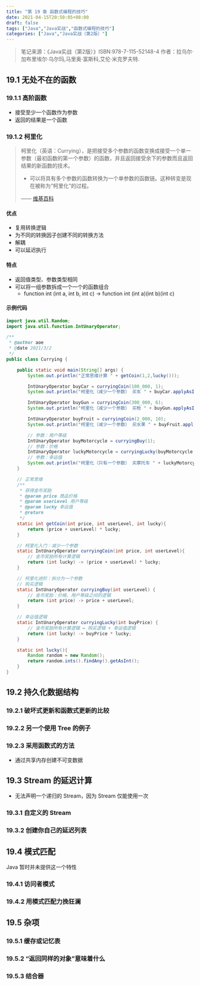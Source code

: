 ```yaml
---
title: "第 19 章 函数式编程的技巧"
date: 2021-04-15T20:50:05+08:00
draft: false
tags: ["Java","Java实战","函数式编程的技巧"]
categories: ["Java","Java实战（第2版）"]
---
```


> 笔记来源：《Java实战（第2版）》ISBN:978-7-115-52148-4 作者：拉乌尔·加布里埃尔·乌尔玛,马里奥·富斯科,艾伦·米克罗夫特. 

## 19.1 无处不在的函数

### 19.1.1 高阶函数

- 接受至少一个函数作为参数
- 返回的结果是一个函数

### 19.1.2 柯里化

> 柯里化（英语：Currying），是把接受多个参数的函数变换成接受一个单一参数（最初函数的第一个参数）的函数，并且返回接受余下的参数而且返回结果的新函数的技术。
> 
> - 可以将具有多个参数的函数转换为一个单参数的函数链。这种转变是现在被称为“柯里化”的过程。
> 
> —— [维基百科](https://zh.wikipedia.org/wiki/%E6%9F%AF%E9%87%8C%E5%8C%96)

#### 优点

- 复用转换逻辑
- 为不同的转换因子创建不同的转换方法
- 解耦
- 可以延迟执行

#### 特点

- 返回值类型、参数类型相同
- 可以将一组参数拆成一个一个的函数组合
  - function int (int a, int b, int c) -> function int (int a)(int b)(int c)

#### 示例代码

```java
import java.util.Random;
import java.util.function.IntUnaryOperator;

/**
 * @author aoe
 * @date 2021/3/2
 */
public class Currying {

    public static void main(String[] args) {
        System.out.println("正常思维计算 " + getCoin(1,2,lucky()));

        IntUnaryOperator buyCar = curryingCoin(100_000, 1);
        System.out.println("柯里化（减少一个参数） 买车 " + buyCar.applyAsInt(lucky()));

        IntUnaryOperator buyGun = curryingCoin(300_000, 6);
        System.out.println("柯里化（减少一个参数） 买枪 " + buyGun.applyAsInt(lucky()));

        IntUnaryOperator buyFruit = curryingCoin(2_000, 10);
        System.out.println("柯里化（减少一个参数） 买水果 " + buyFruit.applyAsInt(lucky()));

        // 参数：用户等级
        IntUnaryOperator buyMotorcycle = curryingBuy(1);
        // 参数：价格
        IntUnaryOperator luckyMotorcycle = curryingLucky(buyMotorcycle.applyAsInt(555_000));
        // 参数：幸运值
        System.out.println("柯里化（只有一个参数） 买摩托车 " + luckyMotorcycle.applyAsInt(lucky()));
    }

    // 正常思维
    /**
     * 获得金币奖励
     * @param price 商品价格
     * @param userLevel 用户等级
     * @param lucky 幸运值
     * @return
     */
    static int getCoin(int price, int userLevel, int lucky){
        return (price + userLevel) * lucky;
    }

    // 柯里化入门：减少一个参数
    static IntUnaryOperator curryingCoin(int price, int userLevel){
        // 金币奖励所有计算逻辑
        return (int lucky) -> (price + userLevel) * lucky;
    }

    // 柯里化进阶：拆分为一个参数
    // 购买逻辑
    static IntUnaryOperator curryingBuy(int userLevel) {
        // 金币奖励：价格、用户等级之间的逻辑
        return (int price) -> price + userLevel;
    }

    // 幸运值逻辑
    static IntUnaryOperator curryingLucky(int buyPrice) {
        // 金币奖励所有计算逻辑 = 购买逻辑 + 幸运值逻辑
        return (int lucky) -> buyPrice * lucky;
    }

    static int lucky(){
        Random random = new Random();
        return random.ints().findAny().getAsInt();
    }
}
```

 ## 19.2 持久化数据结构

 ### 19.2.1 破坏式更新和函数式更新的比较

 ### 19.2.2 另一个使用 Tree 的例子

 ### 19.2.3 采用函数式的方法
- 通过共享内存创建不可变数据

## 19.3 Stream 的延迟计算

- 无法声明一个递归的 Stream，因为 Stream 仅能使用一次

### 19.3.1 自定义的 Stream

### 19.3.2 创建你自己的延迟列表

## 19.4 模式匹配

Java 暂时并未提供这一个特性

### 19.4.1 访问者模式

### 19.4.2 用模式匹配力挽狂澜

## 19.5 杂项

### 19.5.1 缓存或记忆表

### 19.5.2 “返回同样的对象”意味着什么

### 19.5.3 结合器